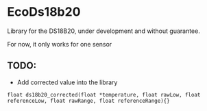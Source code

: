 # EcoDs18b20
 
 Library for the DS18B20, under development and without guarantee.

 For now, it only works for one sensor


## TODO:

* Add corrected value into the library

```
float ds18b20_corrected(float *temperature, float rawLow, float referenceLow, float rawRange, float referenceRange){}
```

